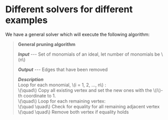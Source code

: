 # Different solvers for different examples

We have a general solver which will execute the following algorithm:

> __General pruning algorithm__
>
> __*Input*__ --- Set of monomials of an ideal, let number of monomials be \\(n\\)
>
> __*Output*__ --- Edges that have been removed
>
> __*Description*__ </br> Loop for each monomial, \\(i = 1, 2, ..., n\\) : </br>\\(\quad\\) Copy all existing vertex and set the new ones with the \\(i\\)-th coordinate to 1.<br/> \\(\quad\\) Loop for each remaining vertex: </br> \\(\quad \quad\\) Check for equality for all remaining adjacent vertex </br> \\(\quad \quad\\) Remove both vertex if equality holds